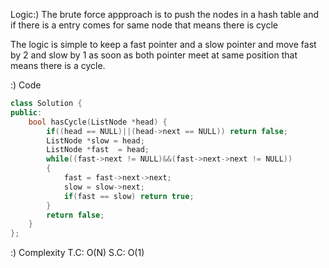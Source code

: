 Logic:)
The brute force appproach is to push the nodes in a hash table and if there is a entry comes for same node that means 
there is cycle

The logic is simple to keep a fast pointer and a slow pointer and move fast by 2 and slow by 1 as soon as both pointer 
meet at same position that means there is a cycle.


:) Code
```cpp
class Solution {
public:
    bool hasCycle(ListNode *head) {
        if((head == NULL)||(head->next == NULL)) return false;
        ListNode *slow = head;
        ListNode *fast  = head; 
        while((fast->next != NULL)&&(fast->next->next != NULL))
        {
            fast = fast->next->next;
            slow = slow->next;
            if(fast == slow) return true;
        }
        return false;
    }
};
```
:) Complexity
T.C: O(N)
S.C: O(1)